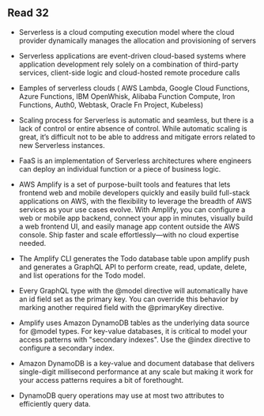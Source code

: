## Read 32

- Serverless is a cloud computing execution model where the cloud provider dynamically manages the allocation and provisioning of servers

- Serverless applications are event-driven cloud-based systems where application development rely solely on a combination of third-party services, client-side logic and cloud-hosted remote procedure calls

- Eamples of serverless clouds ( AWS Lambda, Google Cloud Functions, Azure Functions, IBM OpenWhisk, Alibaba Function Compute, Iron Functions, Auth0, Webtask, Oracle Fn Project, Kubeless)

- Scaling process for Serverless is automatic and seamless, but there is a lack of control or entire absence of control. While automatic scaling is great, it’s difficult not to be able to address and mitigate errors related to new Serverless instances.

- FaaS is an implementation of Serverless architectures where engineers can deploy an individual function or a piece of business logic.

- AWS Amplify is a set of purpose-built tools and features that lets frontend web and mobile developers quickly and easily build full-stack applications on AWS, with the flexibility to leverage the breadth of AWS services as your use cases evolve. With Amplify, you can configure a web or mobile app backend, connect your app in minutes, visually build a web frontend UI, and easily manage app content outside the AWS console. Ship faster and scale effortlessly—with no cloud expertise needed.

- The Amplify CLI generates the Todo database table upon amplify push and generates a GraphQL API to perform create, read, update, delete, and list operations for the Todo model.

- Every GraphQL type with the @model directive will automatically have an id field set as the primary key. You can override this behavior by marking another required field with the @primaryKey directive.

- Amplify uses Amazon DynamoDB tables as the underlying data source for @model types. For key-value databases, it is critical to model your access patterns with "secondary indexes". Use the @index directive to configure a secondary index.

- Amazon DynamoDB is a key-value and document database that delivers single-digit millisecond performance at any scale but making it work for your access patterns requires a bit of forethought. 

- DynamoDB query operations may use at most two attributes to efficiently query data.